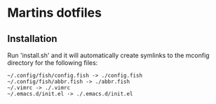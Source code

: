 # Martins dotfiles

## Installation
Run 'install.sh' and it will automatically create symlinks to the mconfig directory for the following files:
```
~/.config/fish/config.fish -> ./config.fish
~/.config/fish/abbr.fish -> ./abbr.fish
~/.vimrc -> ./.vimrc
~/.emacs.d/init.el -> ./.emacs.d/init.el
```

